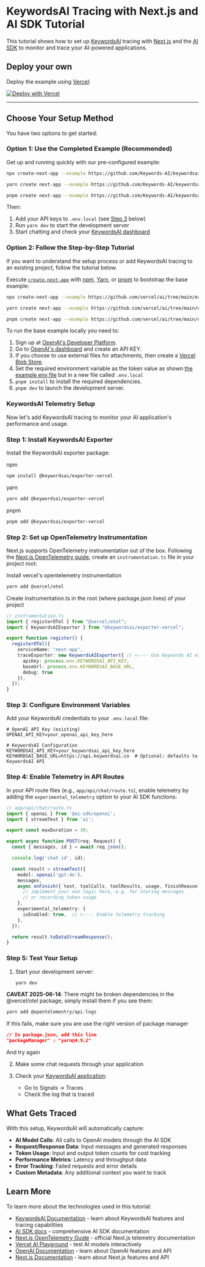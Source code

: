 # KeywordsAI Tracing with Next.js and AI SDK Tutorial

This tutorial shows how to set up [KeywordsAI](https://docs.keywordsai.co/integration/development-frameworks/vercel-tracing) tracing with [Next.js](https://nextjs.org/) and the [AI SDK](https://ai-sdk.dev/docs) to monitor and trace your AI-powered applications.

## Deploy your own

Deploy the example using [Vercel](https://vercel.com?utm_source=github&utm_medium=readme&utm_campaign=ai-sdk-example):

[![Deploy with Vercel](https://vercel.com/button)](https://vercel.com/new/clone?repository-url=https%3A%2F%2Fgithub.com%2FKeywords-AI%2Fkeywordsai-example-projects%2Ftree%2Fmain%2Fvercel_ai_next_openai&env=OPENAI_API_KEY,KEYWORDSAI_API_KEY&project-name=keywordsai-next-tracing&repository-name=keywordsai-next-tracing)

---

## Choose Your Setup Method

You have two options to get started:

### Option 1: Use the Completed Example (Recommended)

Get up and running quickly with our pre-configured example:

```bash
npx create-next-app --example https://github.com/Keywords-AI/keywordsai-example-projects/tree/main/vercel_ai_next_openai my-keywordsai-app
```

```bash
yarn create next-app --example https://github.com/Keywords-AI/keywordsai-example-projects/tree/main/vercel_ai_next_openai my-keywordsai-app
```

```bash
pnpm create next-app --example https://github.com/Keywords-AI/keywordsai-example-projects/tree/main/vercel_ai_next_openai my-keywordsai-app
```

Then:
1. Add your API keys to `.env.local` (see [Step 3](#step-3-configure-environment-variables) below)
2. Run `yarn dev` to start the development server
3. Start chatting and check your [KeywordsAI dashboard](https://platform.keywordsai.co/platform/traces?page=1)

### Option 2: Follow the Step-by-Step Tutorial

If you want to understand the setup process or add KeywordsAI tracing to an existing project, follow the tutorial below.

Execute [`create-next-app`](https://github.com/vercel/next.js/tree/canary/packages/create-next-app) with [npm](https://docs.npmjs.com/cli/init), [Yarn](https://yarnpkg.com/lang/en/docs/cli/create/), or [pnpm](https://pnpm.io) to bootstrap the base example:

```bash
npx create-next-app --example https://github.com/vercel/ai/tree/main/examples/next-openai next-openai-app
```

```bash
yarn create next-app --example https://github.com/vercel/ai/tree/main/examples/next-openai next-openai-app
```

```bash
pnpm create next-app --example https://github.com/vercel/ai/tree/main/examples/next-openai next-openai-app
```

To run the base example locally you need to:

1. Sign up at [OpenAI's Developer Platform](https://platform.openai.com/signup).
2. Go to [OpenAI's dashboard](https://platform.openai.com/account/api-keys) and create an API KEY.
3. If you choose to use external files for attachments, then create a [Vercel Blob Store](https://vercel.com/docs/storage/vercel-blob).
4. Set the required environment variable as the token value as shown [the example env file](./.env.local.example) but in a new file called `.env.local`
5. `pnpm install` to install the required dependencies.
6. `pnpm dev` to launch the development server.

### KeywordsAI Telemetry Setup

Now let's add KeywordsAI tracing to monitor your AI application's performance and usage.

### Step 1: Install KeywordsAI Exporter

Install the KeywordsAI exporter package:

npm 
```bash
npm install @keywordsai/exporter-vercel
```
yarn 
```bash
yarn add @keywordsai/exporter-vercel
```
pnpm 
```bash
pnpm add @keywordsai/exporter-vercel
```

### Step 2: Set up OpenTelemetry Instrumentation

Next.js supports OpenTelemetry instrumentation out of the box. Following the [Next.js OpenTelemetry guide](https://nextjs.org/docs/app/guides/open-telemetry), create an `instrumentation.ts` file in your project root:

Install vercel's opentelemetry instrumentation

```bash
yarn add @vercel/otel
```

Create instrumentation.ts in the root (where package.json lives) of your project
```typescript
// instrumentation.ts
import { registerOTel } from "@vercel/otel";
import { KeywordsAIExporter } from "@keywordsai/exporter-vercel";

export function register() {
  registerOTel({
    serviceName: "next-app",
    traceExporter: new KeywordsAIExporter({ // <---- Use Keywords AI exporter as the custom exporter
      apiKey: process.env.KEYWORDSAI_API_KEY,
      baseUrl: process.env.KEYWORDSAI_BASE_URL,
      debug: true
    }),
  });
}
```

### Step 3: Configure Environment Variables

Add your KeywordsAI credentials to your `.env.local` file:

```env
# OpenAI API Key (existing)
OPENAI_API_KEY=your_openai_api_key_here

# KeywordsAI Configuration
KEYWORDSAI_API_KEY=your_keywordsai_api_key_here
KEYWORDSAI_BASE_URL=https://api.keywordsai.co  # Optional: defaults to KeywordsAI API
```

### Step 4: Enable Telemetry in API Routes

In your API route files (e.g., `app/api/chat/route.ts`), enable telemetry by adding the `experimental_telemetry` option to your AI SDK functions:

```typescript
// app/api/chat/route.ts
import { openai } from '@ai-sdk/openai';
import { streamText } from 'ai';

export const maxDuration = 30;

export async function POST(req: Request) {
  const { messages, id } = await req.json();

  console.log('chat id', id);

  const result = streamText({
    model: openai('gpt-4o'),
    messages,
    async onFinish({ text, toolCalls, toolResults, usage, finishReason }) {
      // implement your own logic here, e.g. for storing messages
      // or recording token usage
    },
    experimental_telemetry: {
      isEnabled: true,  // <---- Enable telemetry tracking
    },
  });

  return result.toDataStreamResponse();
}
```

### Step 5: Test Your Setup

1. Start your development server:
   ```bash
   yarn dev
   ```

**CAVEAT 2025-06-14**: There might be broken dependencies in the @vercel/otel package, simply install them if you see them:

```bash
yarn add @opentelementry/api-logs
```

If this fails, make sure you are use the right version of package manager
```json
// In package.json, add this line
"packageManager" : "yarn@4.9.2"
```
And try again


2. Make some chat requests through your application

3. Check your [KeywordsAI application](https://platform.keywordsai.co/platform/traces?page=1):
   - Go to Signals -> Traces
   - Check the log that is traced

## What Gets Traced

With this setup, KeywordsAI will automatically capture:

- **AI Model Calls**: All calls to OpenAI models through the AI SDK
- **Request/Response Data**: Input messages and generated responses
- **Token Usage**: Input and output token counts for cost tracking
- **Performance Metrics**: Latency and throughput data
- **Error Tracking**: Failed requests and error details
- **Custom Metadata**: Any additional context you want to track

## Learn More

To learn more about the technologies used in this tutorial:

- [KeywordsAI Documentation](https://docs.keywordsai.co) - learn about KeywordsAI features and tracing capabilities
- [AI SDK docs](https://ai-sdk.dev/docs) - comprehensive AI SDK documentation
- [Next.js OpenTelemetry Guide](https://nextjs.org/docs/app/guides/open-telemetry) - official Next.js telemetry documentation
- [Vercel AI Playground](https://ai-sdk.dev/playground) - test AI models interactively
- [OpenAI Documentation](https://platform.openai.com/docs) - learn about OpenAI features and API
- [Next.js Documentation](https://nextjs.org/docs) - learn about Next.js features and API
